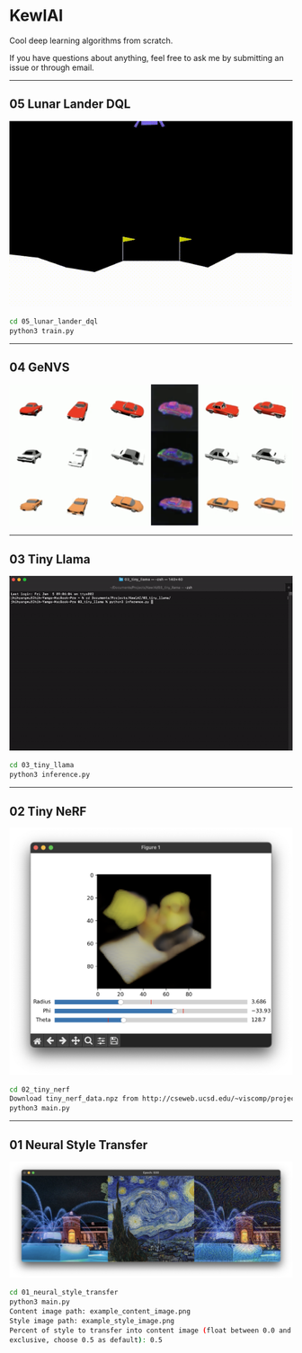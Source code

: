 # KewlAI

Cool deep learning algorithms from scratch.

If you have questions about anything, feel free to ask me by submitting an issue or through email.

---
## 05 Lunar Lander DQL
![05_lunar_lander_dql](/imgs/lunar_lander_dql.gif)
```sh
cd 05_lunar_lander_dql
python3 train.py
```

---
## 04 GeNVS
![04_genvs](/imgs/genvs.png)

---
## 03 Tiny Llama
![03_tiny_llama](/imgs/tiny_llama.gif)
```sh
cd 03_tiny_llama
python3 inference.py
```

---
## 02 Tiny NeRF
![02_tiny_nerf](/imgs/tiny_nerf.png)
```sh
cd 02_tiny_nerf
Download tiny_nerf_data.npz from http://cseweb.ucsd.edu/~viscomp/projects/LF/papers/ECCV20/nerf/tiny_nerf_data.npz
python3 main.py
```

---
## 01 Neural Style Transfer
![01_neural_style_transfer](/imgs/neural_style_transfer.png)
```sh
cd 01_neural_style_transfer
python3 main.py
Content image path: example_content_image.png
Style image path: example_style_image.png
Percent of style to transfer into content image (float between 0.0 and 1.0
exclusive, choose 0.5 as default): 0.5
```


